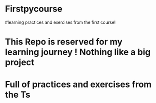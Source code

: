 # Firstpycourse

#learning practices and exercises from the first course!

# This Repo is reserved for my learning journey ! Nothing like a big project

# Full of practices and exercises from the Ts
